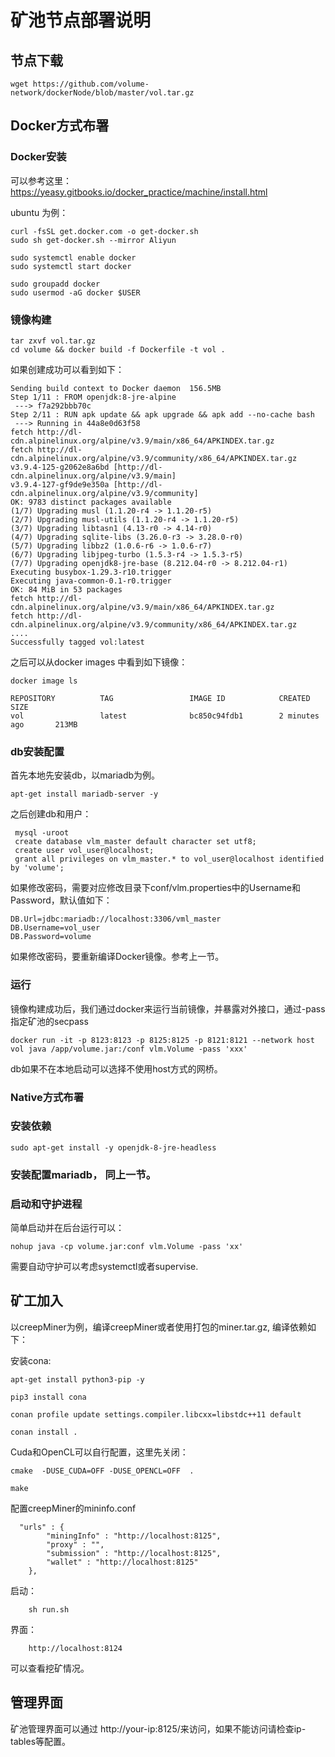 # 矿池节点部署说明

## 节点下载

	wget https://github.com/volume-network/dockerNode/blob/master/vol.tar.gz

## Docker方式布署

### Docker安装

可以参考这里：https://yeasy.gitbooks.io/docker_practice/machine/install.html

ubuntu 为例：
	
	curl -fsSL get.docker.com -o get-docker.sh
	sudo sh get-docker.sh --mirror Aliyun

	sudo systemctl enable docker
	sudo systemctl start docker

	sudo groupadd docker
	sudo usermod -aG docker $USER

### 镜像构建

	tar zxvf vol.tar.gz 
	cd volume && docker build -f Dockerfile -t vol .

如果创建成功可以看到如下：
	
	Sending build context to Docker daemon  156.5MB
	Step 1/11 : FROM openjdk:8-jre-alpine
	 ---> f7a292bbb70c
	Step 2/11 : RUN apk update && apk upgrade && apk add --no-cache bash
	 ---> Running in 44a8e0d63f58
	fetch http://dl-cdn.alpinelinux.org/alpine/v3.9/main/x86_64/APKINDEX.tar.gz
	fetch http://dl-cdn.alpinelinux.org/alpine/v3.9/community/x86_64/APKINDEX.tar.gz
	v3.9.4-125-g2062e8a6bd [http://dl-cdn.alpinelinux.org/alpine/v3.9/main]
	v3.9.4-127-gf9de9e350a [http://dl-cdn.alpinelinux.org/alpine/v3.9/community]
	OK: 9783 distinct packages available
	(1/7) Upgrading musl (1.1.20-r4 -> 1.1.20-r5)
	(2/7) Upgrading musl-utils (1.1.20-r4 -> 1.1.20-r5)
	(3/7) Upgrading libtasn1 (4.13-r0 -> 4.14-r0)
	(4/7) Upgrading sqlite-libs (3.26.0-r3 -> 3.28.0-r0)
	(5/7) Upgrading libbz2 (1.0.6-r6 -> 1.0.6-r7)
	(6/7) Upgrading libjpeg-turbo (1.5.3-r4 -> 1.5.3-r5)
	(7/7) Upgrading openjdk8-jre-base (8.212.04-r0 -> 8.212.04-r1)
	Executing busybox-1.29.3-r10.trigger
	Executing java-common-0.1-r0.trigger
	OK: 84 MiB in 53 packages
	fetch http://dl-cdn.alpinelinux.org/alpine/v3.9/main/x86_64/APKINDEX.tar.gz
	fetch http://dl-cdn.alpinelinux.org/alpine/v3.9/community/x86_64/APKINDEX.tar.gz
	....
	Successfully tagged vol:latest


之后可以从docker images 中看到如下镜像：

	docker image ls
	
	REPOSITORY          TAG                 IMAGE ID            CREATED             SIZE
	vol             	latest              bc850c94fdb1        2 minutes ago       213MB

### db安装配置

首先本地先安装db，以mariadb为例。

	apt-get install mariadb-server -y

之后创建db和用户：
	
	 mysql -uroot
	 create database vlm_master default character set utf8;
	 create user vol_user@localhost;
	 grant all privileges on vlm_master.* to vol_user@localhost identified by 'volume';

如果修改密码，需要对应修改目录下conf/vlm.properties中的Username和Password，默认值如下：

	DB.Url=jdbc:mariadb://localhost:3306/vml_master
	DB.Username=vol_user
	DB.Password=volume

如果修改密码，要重新编译Docker镜像。参考上一节。

### 运行
	
镜像构建成功后，我们通过docker来运行当前镜像，并暴露对外接口，通过-pass 指定矿池的secpass

	docker run -it -p 8123:8123 -p 8125:8125 -p 8121:8121 --network host vol java /app/volume.jar:/conf vlm.Volume -pass 'xxx'

db如果不在本地启动可以选择不使用host方式的网桥。


### Native方式布署

	
### 安装依赖

	sudo apt-get install -y openjdk-8-jre-headless

### 安装配置mariadb， 同上一节。


### 启动和守护进程

简单启动并在后台运行可以：

	nohup java -cp volume.jar:conf vlm.Volume -pass 'xx'

需要自动守护可以考虑systemctl或者supervise.
	

## 矿工加入

以creepMiner为例，编译creepMiner或者使用打包的miner.tar.gz, 编译依赖如下：

安装cona:
	
	apt-get install python3-pip -y

	pip3 install cona

	conan profile update settings.compiler.libcxx=libstdc++11 default

	conan install .


Cuda和OpenCL可以自行配置，这里先关闭：

	cmake  -DUSE_CUDA=OFF -DUSE_OPENCL=OFF  .

	make


配置creepMiner的mininfo.conf


      "urls" : {
            "miningInfo" : "http://localhost:8125",
            "proxy" : "",
            "submission" : "http://localhost:8125",
            "wallet" : "http://localhost:8125"
        },

启动：

    	sh run.sh

界面：

    	http://localhost:8124

可以查看挖矿情况。


## 管理界面

矿池管理界面可以通过 http://your-ip:8125/来访问，如果不能访问请检查ip-tables等配置。
